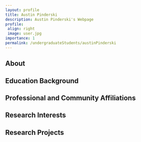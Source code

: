 ```yaml
---
layout: profile
title: Austin Pinderski
description: Austin Pinderski's Webpage
profile:
 align: right
 image: user.jpg
importance: 1
permalink: /undergraduateStudents/austinPinderski
---
```


## About

## Education Background

## Professional and Community Affiliations

## Research Interests

## Research Projects

